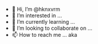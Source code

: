 - 👋 Hi, I’m @hknxvrm
- 👀 I’m interested in ...
- 🌱 I’m currently learning ...
- 💞️ I’m looking to collaborate on ...
- 📫 How to reach me ...
aka
<!---
hknxvrm/hknxvrm is a ✨ special ✨ repository because its `README.md` (this file) appears on your GitHub profile.
You can click the Preview link to take a look at your changes.
--->
